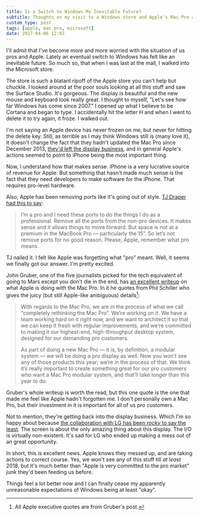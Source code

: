 ```yaml
---
title: Is a Switch to Windows My Inevitable Future?
subtitle: Thoughts on my visit to a Windows store and Apple's Mac Pro announcement
custom_type: post
tags: [apple, mac pro, microsoft]
date: 2017-04-06 12:02
---
```


I'll admit that I've become more and more worried with the situation of us pros and Apple. Lately an eventual switch to Windows has felt like an inevitable future. So much so, that when I was last at the mall, I walked into the Microsoft store.

The store is such a blatant ripoff of the Apple store you can't help but chuckle. I looked around at the poor souls looking at all this stuff and saw the Surface Studio. It's gorgeous. The display is beautiful and the new mouse and keyboard look really great. I thought to myself, "Let's see how far Windows has come since 2007." I opened up what I believe to be Cortana and began to type. I accidentally hit the letter H and when I went to delete it to try again, it froze. I walked out.

I'm not saying an Apple device has never frozen on me, but never for hitting the delete key. Still, as terrible as I may think Windows still is (many love it), it doesn't change the fact that they hadn't updated the Mac Pro since December 2013, [they'd left the display business](https://9to5mac.com/2016/06/23/apple-discontinues-thunderbolt-display/), and in general Apple's actions seemed to point to iPhone being the most important thing.

Now, I understand how that makes sense. iPhone is a very lucrative source of revenue for Apple. But something that hasn't made much sense is the fact that they need developers to make software for the iPhone. That requires pro-level hardware.

Also, Apple has been removing ports like it's going out of style. [TJ Draper had this to say](https://theboldreport.net/2016/09/apple-removing-ports-from-macbook-pro/):

> I’m a pro and I need these ports to do the things I do as a professional. Remove all the ports from the non-pro devices. It makes sense and it allows things to move forward. But space is not at a premium in the MacBook Pro — particularly the 15”. So let’s not remove ports for no good reason. Please, Apple, remember what pro means.

TJ nailed it. I felt like Apple was forgetting what "pro" meant. Well, it seems we finally got our answer. I'm pretty excited.

John Gruber, one of the five journalists picked for the tech equivalent of going to Mars except you don't die in the end, has [an excellent writeup](http://daringfireball.net/2017/04/the_mac_pro_lives) on what Apple is doing with the Mac Pro. In it he quotes from Phil Schiller who gives the juicy (but still Apple-like ambiguous) details[^details]:

> With regards to the Mac Pro, we are in the process of what we call “completely rethinking the Mac Pro”. We’re working on it. We have a team working hard on it right now, and we want to architect it so that we can keep it fresh with regular improvements, and we’re committed to making it our highest-end, high-throughput desktop system, designed for our demanding pro customers.
>
> As part of doing a new Mac Pro — it is, by definition, a modular system — we will be doing a pro display as well. Now you won’t see any of those products this year; we’re in the process of that. We think it’s really important to create something great for our pro customers who want a Mac Pro modular system, and that’ll take longer than this year to do.

Gruber's whole writeup is worth the read, but this one quote is the one that made me feel like Apple hadn't forgotten me. I don't personally own a Mac Pro, but their investment in it is important for all of us pro customers.

Not to mention, they're getting back into the display business. Which I'm so happy about because [the collaboration with LG has been *rocky* to say the least](https://theboldreport.net/2017/02/lg-has-redesigned-its-5k-mac-monitor-so-it-can-handle-being-placed-near-a-router-recode/). The screen is about the only amazing thing about this display. The I/O is virtually non-existent. It's sad for LG who ended up making a mess out of an great opportunity.

In short, this is excellent news. Apple knows they messed up, and are taking actions to correct course. Yes, we won't see any of this stuff till *at least* 2018, but it's much better than "Apple is very committed to the pro market" junk they'd been feeding us before.

Things feel a lot better now and I can finally cease my apparently unreasonable expectations of Windows being at least "okay".

[^details]: All Apple executive quotes are from Gruber's post.
